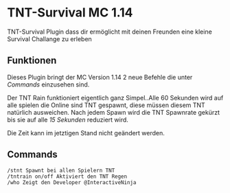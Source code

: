 # TNT-Survival MC 1.14

TNT-Survival Plugin dass dir ermöglicht mit deinen Freunden eine kleine Survival Challange zu erleben
## Funktionen
Dieses Plugin bringt der MC Version 1.14 2 neue Befehle die unter *Commands* einzusehen sind.

Der TNT Rain funktioniert eigentlich ganz Simpel..Alle 60 Sekunden wird auf alle spielen die Online sind TNT gespawnt, diese müssen 
diesem TNT natürlich ausweichen. Nach jedem Spawn wird die TNT Spawnrate gekürzt bis sie auf alle *15 Sekunden* reduziert wird.

Die Zeit kann im jetztigen Stand nicht geändert werden.



## Commands
```
/stnt Spawnt bei allen Spielern TNT
/tntrain on/off Aktiviert den TNT Regen
/who Zeigt den Developer @InteractiveNinja
```
